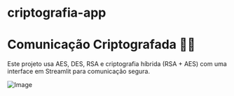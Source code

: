 # criptografia-app
# Comunicação Criptografada 🤖🔐

Este projeto usa AES, DES, RSA e criptografia híbrida (RSA + AES) com uma interface em Streamlit para comunicação segura.

![Image](https://github.com/user-attachments/assets/c697ab80-db8f-4b63-ad3f-ae2a76cafa7b)


